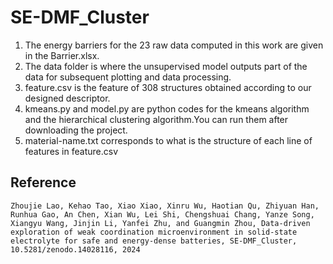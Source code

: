 # SE-DMF_Cluster

1. The energy barriers for the 23 raw data computed in this work are given in the Barrier.xlsx.
2. The data folder is where the unsupervised model outputs part of the data for subsequent plotting and data processing.
3. feature.csv is the feature of 308 structures obtained according to our designed descriptor.
4. kmeans.py and model.py are python codes for the kmeans algorithm and the hierarchical clustering algorithm.You can run them after downloading the project.
5. material-name.txt corresponds to what is the structure of each line of features in feature.csv

## Reference
```
Zhoujie Lao, Kehao Tao, Xiao Xiao, Xinru Wu, Haotian Qu, Zhiyuan Han, Runhua Gao, An Chen, Xian Wu, Lei Shi, Chengshuai Chang, Yanze Song, Xiangyu Wang, Jinjin Li, Yanfei Zhu, and Guangmin Zhou, Data-driven exploration of weak coordination microenvironment in solid-state electrolyte for safe and energy-dense batteries, SE-DMF_Cluster, 10.5281/zenodo.14028116, 2024
```
